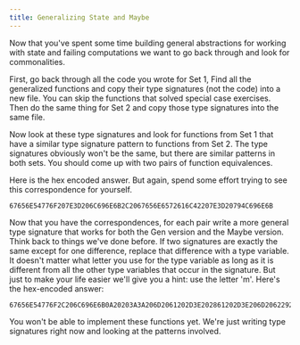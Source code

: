 ```yaml
---
title: Generalizing State and Maybe
---
```


Now that you've spent some time building general abstractions for working with
state and failing computations we want to go back through and look for
commonalities.

First, go back through all the code you wrote for Set 1, Find all the
generalized functions and copy their type signatures (not the code) into a new
file.  You can skip the functions that solved special case exercises.  Then do
the same thing for Set 2 and copy those type signatures into the same file.

Now look at these type signatures and look for functions from Set 1 that have
a similar type signature pattern to functions from Set 2.  The type signatures
obviously won't be the same, but there are similar patterns in both sets.  You
should come up with two pairs of function equivalences.

Here is the hex encoded answer.  But again, spend some effort trying to see
this correspondence for yourself.

    67656E54776F207E3D206C696E6B2C2067656E6572616C42207E3D20794C696E6B

Now that you have the correspondences, for each pair write a more general type
signature that works for both the Gen version and the Maybe version.  Think
back to things we've done before.  If two signatures are exactly the same
except for one difference, replace that difference with a type variable.  It
doesn't matter what letter you use for the type variable as long as it is
different from all the other type variables that occur in the signature.  But
just to make your life easier we'll give you a hint: use the letter 'm'.
Here's the hex-encoded answer:

    67656E54776F2C206C696E6B0A20203A3A206D2061202D3E202861202D3E206D206229202D3E206D20620A0A67656E6572616C422C20794C696E6B0A20203A3A202861202D3E2062202D3E206329202D3E206D2061202D3E206D2062202D3E206D2063

You won't be able to implement these functions yet. We're just writing type
signatures right now and looking at the patterns involved.